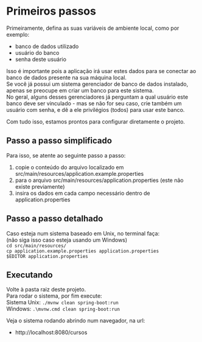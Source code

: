 # Primeiros passos

Primeiramente, defina as suas variáveis de ambiente local, como por exemplo:
- banco de dados utilizado
- usuário do banco
- senha deste usuário

Isso é importante pois a aplicação irá usar estes dados para se conectar ao banco de dados presente na sua máquina local. <br />
Se você já possui um sistema gerenciador de banco de dados instalado, apenas se preocupe em criar um banco para este sistema. <br />
No geral, alguns desses gerenciadores já perguntam a qual usuário este banco deve ser vinculado - mas se não for seu caso, crie também um usuário com senha, e dê a ele privilégios (todos) para usar este banco. <br />

Com tudo isso, estamos prontos para configurar diretamente o projeto.

## Passo a passo simplificado
Para isso, se atente ao seguinte passo a passo:
1. copie o conteúdo do arquivo localizado em src/main/resources/application.example.properties
2. para o arquivo src/main/resources/application.properties (este não existe previamente)
3. insira os dados em cada campo necessário dentro de application.properties

## Passo a passo detalhado
Caso esteja num sistema baseado em Unix, no terminal faça: <br />
(não siga isso caso esteja usando um Windows) <br />
``` cd src/main/resources/ ``` <br />
``` cp application.example.properties application.properties ``` <br />
``` $EDITOR application.properties ``` <br />

## Executando
Volte à pasta raiz deste projeto. <br />
Para rodar o sistema, por fim execute: <br />
Sistema Unix: ```./mvnw clean spring-boot:run``` <br />
Windows: ```.\mvnw.cmd clean spring-boot:run``` <br />

Veja o sistema rodando abrindo num navegador, na url:
- http://localhost:8080/cursos
